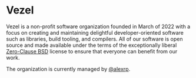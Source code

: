 # Vezel

Vezel is a non-profit software organization founded in March of 2022 with a
focus on creating and maintaining delightful developer-oriented software such as
libraries, build tooling, and compilers. All of our software is open source and
made available under the terms of the exceptionally liberal
[Zero-Clause BSD](https://opensource.org/licenses/0BSD) license to ensure that
everyone can benefit from our work.

The organization is currently managed by [@alexrp](https://github.com/alexrp).
